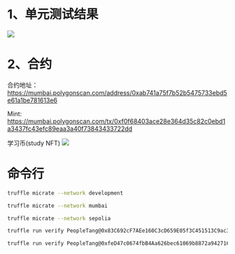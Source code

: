 # 1、单元测试结果

<img src="./image/unitTestSuccess.png"/>

# 2、合约

合约地址：https://mumbai.polygonscan.com/address/0xab741a75f7b52b5475733ebd5e61a1be781613e6

Mint: https://mumbai.polygonscan.com/tx/0xf0f68403ace28e364d35c82c0ebd1a3437fc43efc89eaa3a40f73843433722dd


学习币(study NFT)
<img src="./image/studyNFT.png">


# 命令行

```bash
truffle micrate --network development
```

```bash
truffle micrate --network mumbai
```

```bash
truffle micrate --network sepolia
```

```bash
truffle run verify PeopleTang@0x83C692cF7AEe160C3cD659E05f3C451513C9ac39 --network mumbai --debug
```

```bash
truffle run verify PeopleTang@0xfeD47c0674fbB4Aa626bec61069b8872a942716c --network sepolia --debug
```